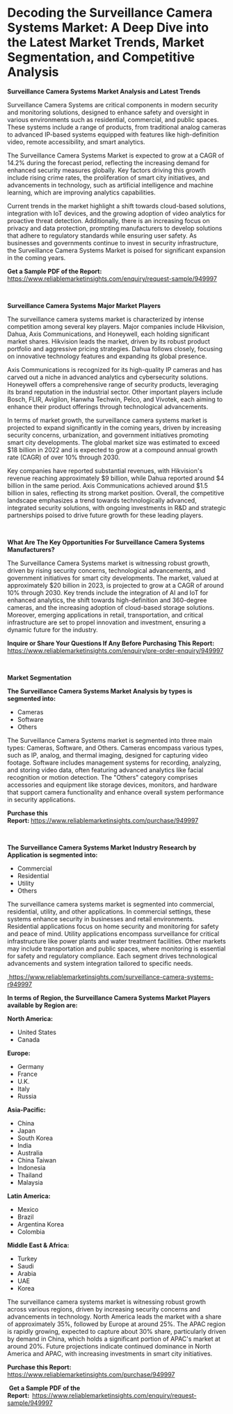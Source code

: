 <p><h1>Decoding the Surveillance Camera Systems Market: A Deep Dive into the Latest Market Trends, Market Segmentation, and Competitive Analysis</h1></p><p><strong>Surveillance Camera Systems Market Analysis and Latest Trends</strong></p>
<p><p>Surveillance Camera Systems are critical components in modern security and monitoring solutions, designed to enhance safety and oversight in various environments such as residential, commercial, and public spaces. These systems include a range of products, from traditional analog cameras to advanced IP-based systems equipped with features like high-definition video, remote accessibility, and smart analytics. </p><p>The Surveillance Camera Systems Market is expected to grow at a CAGR of 14.2% during the forecast period, reflecting the increasing demand for enhanced security measures globally. Key factors driving this growth include rising crime rates, the proliferation of smart city initiatives, and advancements in technology, such as artificial intelligence and machine learning, which are improving analytics capabilities. </p><p>Current trends in the market highlight a shift towards cloud-based solutions, integration with IoT devices, and the growing adoption of video analytics for proactive threat detection. Additionally, there is an increasing focus on privacy and data protection, prompting manufacturers to develop solutions that adhere to regulatory standards while ensuring user safety. As businesses and governments continue to invest in security infrastructure, the Surveillance Camera Systems Market is poised for significant expansion in the coming years.</p></p>
<p><strong>Get a Sample PDF of the Report:&nbsp;</strong> <a href="https://www.reliablemarketinsights.com/enquiry/request-sample/949997?utm_campaign=3701&utm_medium=2&utm_source=Github&utm_content=ia&utm_term=18042025&utm_id=surveillance-camera-systems">https://www.reliablemarketinsights.com/enquiry/request-sample/949997</a></p>
<p>&nbsp;</p>
<p><strong>Surveillance Camera Systems Major Market Players</strong></p>
<p><p>The surveillance camera systems market is characterized by intense competition among several key players. Major companies include Hikvision, Dahua, Axis Communications, and Honeywell, each holding significant market shares. Hikvision leads the market, driven by its robust product portfolio and aggressive pricing strategies. Dahua follows closely, focusing on innovative technology features and expanding its global presence.</p><p>Axis Communications is recognized for its high-quality IP cameras and has carved out a niche in advanced analytics and cybersecurity solutions. Honeywell offers a comprehensive range of security products, leveraging its brand reputation in the industrial sector. Other important players include Bosch, FLIR, Avigilon, Hanwha Techwin, Pelco, and Vivotek, each aiming to enhance their product offerings through technological advancements.</p><p>In terms of market growth, the surveillance camera systems market is projected to expand significantly in the coming years, driven by increasing security concerns, urbanization, and government initiatives promoting smart city developments. The global market size was estimated to exceed $18 billion in 2022 and is expected to grow at a compound annual growth rate (CAGR) of over 10% through 2030.</p><p>Key companies have reported substantial revenues, with Hikvision's revenue reaching approximately $9 billion, while Dahua reported around $4 billion in the same period. Axis Communications achieved around $1.5 billion in sales, reflecting its strong market position. Overall, the competitive landscape emphasizes a trend towards technologically advanced, integrated security solutions, with ongoing investments in R&D and strategic partnerships poised to drive future growth for these leading players.</p></p>
<p>&nbsp;</p>
<p><strong>What Are The Key Opportunities For Surveillance Camera Systems Manufacturers?</strong></p>
<p><p>The Surveillance Camera Systems market is witnessing robust growth, driven by rising security concerns, technological advancements, and government initiatives for smart city developments. The market, valued at approximately $20 billion in 2023, is projected to grow at a CAGR of around 10% through 2030. Key trends include the integration of AI and IoT for enhanced analytics, the shift towards high-definition and 360-degree cameras, and the increasing adoption of cloud-based storage solutions. Moreover, emerging applications in retail, transportation, and critical infrastructure are set to propel innovation and investment, ensuring a dynamic future for the industry.</p></p>
<p><strong>Inquire or Share Your Questions If Any Before Purchasing This Report:</strong> <a href="https://www.reliablemarketinsights.com/enquiry/pre-order-enquiry/949997?utm_campaign=3701&utm_medium=2&utm_source=Github&utm_content=ia&utm_term=18042025&utm_id=surveillance-camera-systems">https://www.reliablemarketinsights.com/enquiry/pre-order-enquiry/949997</a></p>
<p>&nbsp;</p>
<p><strong>Market Segmentation</strong></p>
<p><strong>The Surveillance Camera Systems Market Analysis by types is segmented into:</strong></p>
<p><ul><li>Cameras</li><li>Software</li><li>Others</li></ul></p>
<p><p>The Surveillance Camera Systems market is segmented into three main types: Cameras, Software, and Others. Cameras encompass various types, such as IP, analog, and thermal imaging, designed for capturing video footage. Software includes management systems for recording, analyzing, and storing video data, often featuring advanced analytics like facial recognition or motion detection. The "Others" category comprises accessories and equipment like storage devices, monitors, and hardware that support camera functionality and enhance overall system performance in security applications.</p></p>
<p><strong>Purchase this Report:&nbsp;</strong><a href="https://www.reliablemarketinsights.com/purchase/949997?utm_campaign=3701&utm_medium=2&utm_source=Github&utm_content=ia&utm_term=18042025&utm_id=surveillance-camera-systems">https://www.reliablemarketinsights.com/purchase/949997</a></p>
<p>&nbsp;</p>
<p><strong>The Surveillance Camera Systems Market Industry Research by Application is segmented into:</strong></p>
<p><ul><li>Commercial</li><li>Residential</li><li>Utility</li><li>Others</li></ul></p>
<p><p>The surveillance camera systems market is segmented into commercial, residential, utility, and other applications. In commercial settings, these systems enhance security in businesses and retail environments. Residential applications focus on home security and monitoring for safety and peace of mind. Utility applications encompass surveillance for critical infrastructure like power plants and water treatment facilities. Other markets may include transportation and public spaces, where monitoring is essential for safety and regulatory compliance. Each segment drives technological advancements and system integration tailored to specific needs.</p></p>
<p><a href="https://www.reliablemarketinsights.com/surveillance-camera-systems-r949997?utm_campaign=3701&utm_medium=2&utm_source=Github&utm_content=ia&utm_term=18042025&utm_id=surveillance-camera-systems">&nbsp;https://www.reliablemarketinsights.com/surveillance-camera-systems-r949997</a></p>
<p><strong>In terms of Region, the Surveillance Camera Systems Market Players available by Region are:</strong></p>
<p>
    <p> <strong> North America: </strong>
        <ul>
            <li>United States</li>
            <li>Canada</li>
        </ul>
        </p> 
    <p> <strong> Europe: </strong>
        <ul>
            <li>Germany</li>
            <li>France</li>
            <li>U.K.</li>
            <li>Italy</li>
            <li>Russia</li>
        </ul>
        </p> 
    <p> <strong> Asia-Pacific: </strong>
        <ul>
            <li>China</li>
            <li>Japan</li>
            <li>South Korea</li>
            <li>India</li>
            <li>Australia</li>
            <li>China Taiwan</li>
            <li>Indonesia</li>
            <li>Thailand</li>
            <li>Malaysia</li>
        </ul>
        </p> 
    <p> <strong> Latin America: </strong>
        <ul>
            <li>Mexico</li>
            <li>Brazil</li>
            <li>Argentina Korea</li>
            <li>Colombia</li>
        </ul>
        </p> 
    <p> <strong> Middle East & Africa: </strong>
        <ul>
            <li>Turkey</li>
            <li>Saudi</li>
            <li>Arabia</li>
            <li>UAE</li>
            <li>Korea</li>
        </ul>
    </p>
    </p>
<p><p>The surveillance camera systems market is witnessing robust growth across various regions, driven by increasing security concerns and advancements in technology. North America leads the market with a share of approximately 35%, followed by Europe at around 25%. The APAC region is rapidly growing, expected to capture about 30% share, particularly driven by demand in China, which holds a significant portion of APAC's market at around 20%. Future projections indicate continued dominance in North America and APAC, with increasing investments in smart city initiatives.</p></p>
<p><strong>Purchase this Report: </strong><a href="https://www.reliablemarketinsights.com/purchase/949997?utm_campaign=3701&utm_medium=2&utm_source=Github&utm_content=ia&utm_term=18042025&utm_id=surveillance-camera-systems">https://www.reliablemarketinsights.com/purchase/949997</a></p>
<p>&nbsp;<strong>Get a Sample PDF of the Report:&nbsp;&nbsp;</strong><a href="https://www.reliablemarketinsights.com/enquiry/request-sample/949997?utm_campaign=3701&utm_medium=2&utm_source=Github&utm_content=ia&utm_term=18042025&utm_id=surveillance-camera-systems">https://www.reliablemarketinsights.com/enquiry/request-sample/949997</a></p>
<p><strong></strong></p>
<p><p></p><p></p><p></p></p>